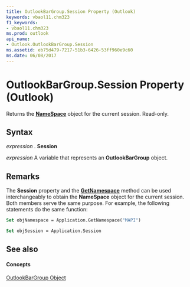 ```yaml
---
title: OutlookBarGroup.Session Property (Outlook)
keywords: vbaol11.chm323
f1_keywords:
- vbaol11.chm323
ms.prod: outlook
api_name:
- Outlook.OutlookBarGroup.Session
ms.assetid: eb75d479-7217-51b3-6426-53ff960e9c60
ms.date: 06/08/2017
---
```



# OutlookBarGroup.Session Property (Outlook)

Returns the  **[NameSpace](Outlook.NameSpace.md)** object for the current session. Read-only.


## Syntax

 _expression_ . **Session**

 _expression_ A variable that represents an **OutlookBarGroup** object.


## Remarks

The  **Session** property and the **[GetNamespace](Outlook.Application.GetNamespace.md)** method can be used interchangeably to obtain the **NameSpace** object for the current session. Both members serve the same purpose. For example, the following statements do the same function:


```vb
Set objNamespace = Application.GetNamespace("MAPI") 
```


```vb
Set objSession = Application.Session
```


## See also


#### Concepts


[OutlookBarGroup Object](Outlook.OutlookBarGroup.md)

